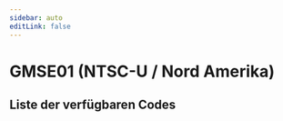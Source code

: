 ```yaml
---
sidebar: auto
editLink: false
---
```


# GMSE01 (NTSC-U / Nord Amerika)

## Liste der verfügbaren Codes

<!-- injectionpoint -->
